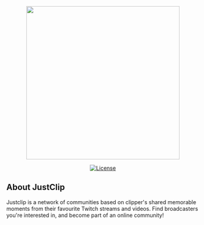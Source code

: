 <p align="center"><a href="https://laravel.com" target="_blank">
<img src="https://user-images.githubusercontent.com/21040418/178100537-5adc050e-3c48-4808-a85d-aea380840dfa.png" width="400"></a></p>

<p align="center">
<a href="https://packagist.org/packages/laravel/framework"><img src="https://img.shields.io/packagist/l/laravel/framework" alt="License"></a>
</p>

## About JustClip

Justclip is a network of communities based on clipper's shared memorable moments from their favourite Twitch streams and videos. Find broadcasters you're interested in, and become part of an online community!

